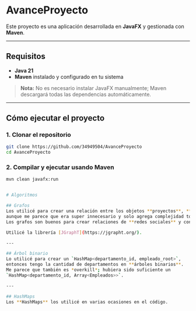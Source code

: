 # AvanceProyecto

Este proyecto es una aplicación desarrollada en **JavaFX** y gestionada con **Maven**.

---

## Requisitos

- **Java 21** 
- **Maven** instalado y configurado en tu sistema

> **Nota:** No es necesario instalar JavaFX manualmente; Maven descargará todas las dependencias automáticamente.

---

## Cómo ejecutar el proyecto

### 1. Clonar el repositorio

```bash
git clone https://github.com/34949504/AvanceProyecto
cd AvanceProyecto
```

### 2. Compilar y ejecutar usando Maven
```bash
mvn clean javafx:run


# Algoritmos

## Grafos
Los utilicé para crear una relación entre los objetos **proyectos**, **tareas**, y **empleados**,  
aunque me parece que era super innecesario y solo agrega complejidad tonta al programa.  
Los grafos son buenos para crear relaciones de **redes sociales** y conexiones grandes de objetos.

Utilicé la librería [JGraphT](https://jgrapht.org/).

---

## Árbol binario
Lo utilicé para crear un `HashMap<departamento_id, empleado_root>`,  
entonces tengo la cantidad de departamentos en **árboles binarios**.  
Me parece que también es *overkill*; hubiera sido suficiente un  
`HashMap<departamento_id, Array<Empleados>>`.

---

## HashMaps
Los **HashMaps** los utilicé en varias ocasiones en el código.
